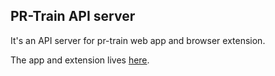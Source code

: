 ## PR-Train API server

It's an API server for pr-train web app and browser extension.

The app and extension lives [here](https://github.com/itaditya/pr-train).

